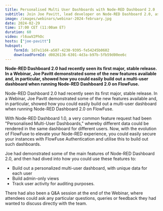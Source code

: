 ```yaml
---
title: Personalised Multi User Dashboards with Node-RED Dashboard 2.0
subtitle: Join Joe Pavitt, lead developer on Node-RED Dashboard 2.0, as he discusses the new Personalised Multi User Dashboards feature, and how to get started with it.
image: /images/webinars/webinar-2024-february.jpg
date: 2024-02-29
time: 17:00 CET (11:00am ET) 
duration: 60
video: rl6uwV2PhOc
hosts: ["joe-pavitt"]
hubspot:
    formId: 1d7e11d4-a507-4230-9395-fe54245b0602
    downloadFormId: d0826136-6301-4d3a-b97b-5fb59d00ee6c
---
```


**Node-RED Dashboard 2.0 had recently seen its first major, stable release. In a Webinar, Joe Pavitt demonstrated some of the new features available and, in particular, showed how you could easily build out a multi-user dashboard when running Node-RED Dashboard 2.0 on FlowFuse.**

<!--more-->

Node-RED Dashboard 2.0 had recently seen its first major, stable release. In a Webinar, Joe Pavitt demonstrated some of the new features available and, in particular, showed how you could easily build out a multi-user dashboard when running Node-RED Dashboard 2.0 on FlowFuse.

With Node-RED Dashboard 1.0, a very common feature request had been "Personalised Multi-User Dashboards," whereby different data could be rendered in the same dashboard for different users. Now, with the evolution of FlowFuse to elevate your Node-RED experience, you could easily secure your instances with FlowFuse Authentication and utilise this to build out such dashboards.

Joe had demonstrated some of the main features of Node-RED Dashboard 2.0, and then had dived into how you could use these features to:

- Build out a personalized multi-user dashboard, with unique data for each user
- Build admin-only views
- Track user activity for auditing purposes.

There had also been a Q&A session at the end of the Webinar, where attendees could ask any particular questions, queries or feedback they had wanted to discuss directly with the team.


